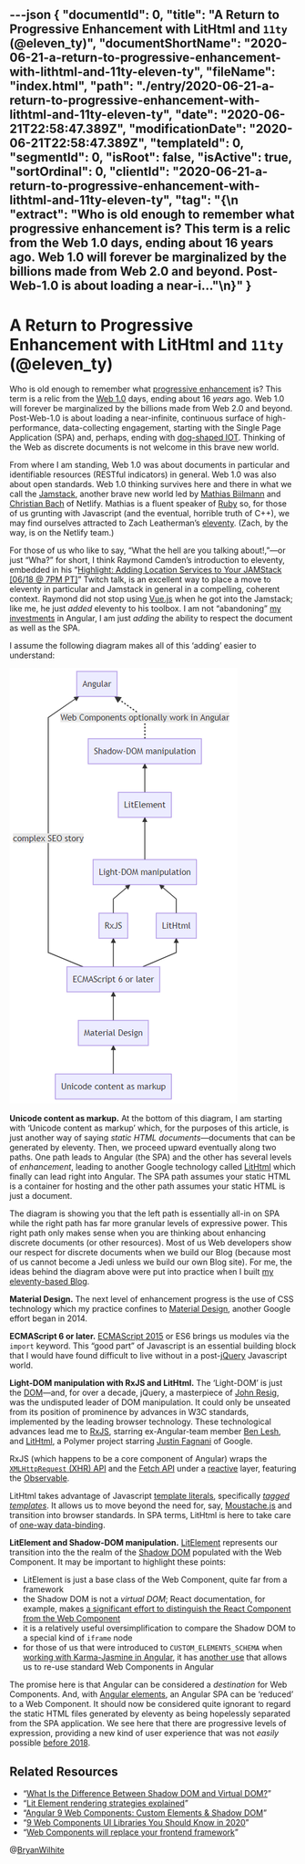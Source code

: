 ---json
{
  "documentId": 0,
  "title": "A Return to Progressive Enhancement with LitHtml and `11ty` (@eleven_ty)",
  "documentShortName": "2020-06-21-a-return-to-progressive-enhancement-with-lithtml-and-11ty-eleven-ty",
  "fileName": "index.html",
  "path": "./entry/2020-06-21-a-return-to-progressive-enhancement-with-lithtml-and-11ty-eleven-ty",
  "date": "2020-06-21T22:58:47.389Z",
  "modificationDate": "2020-06-21T22:58:47.389Z",
  "templateId": 0,
  "segmentId": 0,
  "isRoot": false,
  "isActive": true,
  "sortOrdinal": 0,
  "clientId": "2020-06-21-a-return-to-progressive-enhancement-with-lithtml-and-11ty-eleven-ty",
  "tag": "{\n  \"extract\": \"Who is old enough to remember what progressive enhancement is? This term is a relic from the Web 1.0 days, ending about 16 years ago. Web 1.0 will forever be marginalized by the billions made from Web 2.0 and beyond. Post-Web-1.0 is about loading a near-i…\"\n}"
}
---

# A Return to Progressive Enhancement with LitHtml and `11ty` (@eleven_ty)

Who is old enough to remember what [progressive enhancement](https://en.wikipedia.org/wiki/Progressive_enhancement) is? This term is a relic from the [Web 1.0](https://en.wikipedia.org/wiki/Web_2.0#Web_1.0) days, ending about 16 _years_ ago. Web 1.0 will forever be marginalized by the billions made from Web 2.0 and beyond. Post-Web-1.0 is about loading a near-infinite, continuous surface of high-performance, data-collecting engagement, starting with the Single Page Application (SPA) and, perhaps, ending with [dog-shaped IOT](https://www.cnbc.com/2020/06/22/75000-boston-dynamics-robot-dog-for-sale-take-a-look.html). Thinking of the Web as discrete documents is not welcome in this brave new world.

From where I am standing, Web 1.0 was about documents in particular and identifiable resources (RESTful indicators) in general. Web 1.0 was also about open standards. Web 1.0 thinking survives here and there in what we call the [Jamstack](https://en.wikipedia.org/wiki/Netlify#Jamstack), another brave new world led by [Mathias Biilmann](https://github.com/biilmann) and [Christian Bach](https://www.linkedin.com/in/christianbachdk/) of Netlify. Mathias is a fluent speaker of [Ruby](https://en.wikipedia.org/wiki/Ruby_(programming_language)) so, for those of us grunting with Javascript (and the eventual, horrible truth of C++), we may find ourselves attracted to Zach Leatherman’s [eleventy](https://github.com/11ty/eleventy/). (Zach, by the way, is on the Netlify team.)

For those of us who like to say, “What the hell are you talking about!,”—or just “Wha?” for short, I think Raymond Camden’s introduction to eleventy, embedded in his “[Highlight: Adding Location Services to Your JAMStack [06/18 @ 7PM PT]](https://www.twitch.tv/videos/655331534)” Twitch talk, is an excellent way to place a move to eleventy in particular and Jamstack in general in a compelling, coherent context. Raymond did not stop using [Vue.js](https://vuejs.org/) when he got into the Jamstack; like me, he just _added_ eleventy to his toolbox. I am not “abandoning” [my investments](https://github.com/BryanWilhite/songhay-ng-workspace) in Angular, I am just _adding_ the ability to respect the document as well as the SPA.

I assume the following diagram makes all of this ‘adding’ easier to understand:

![progressive enhancement in 2020](../presentation/image/day-path-2020-06-21-16-34-51.png)

**Unicode content as markup.** At the bottom of this diagram, I am starting with ‘Unicode content as markup’ which, for the purposes of this article, is just another way of saying _static HTML documents_—documents that can be generated by eleventy. Then, we proceed upward eventually along two paths. One path leads to Angular (the SPA) and the other has several levels of _enhancement_, leading to another Google technology called [LitHtml](https://lit-element.polymer-project.org/) which finally can lead right into Angular. The SPA path assumes your static HTML is a container for hosting and the other path assumes your static HTML is just a document.

The diagram is showing you that the left path is essentially all-in on SPA while the right path has far more granular levels of expressive power. This right path only makes sense when you are thinking about enhancing discrete documents (or other resources). Most of us Web developers show our respect for discrete documents when we build our Blog (because most of us cannot become a Jedi unless we build our own Blog site). For me, the ideas behind the diagram above were put into practice when I built [my eleventy-based Blog](http://songhayblog.azurewebsites.net/entry/2020-06-11-my-blogging-workflow-for-2020-is-all-about-11ty-eleventy).

**Material Design.** The next level of enhancement progress is the use of CSS technology which my practice confines to [Material Design](https://en.wikipedia.org/wiki/Material_Design), another Google effort began in 2014.

**ECMAScript 6 or later.** [ECMAScript 2015](https://en.wikipedia.org/wiki/ECMAScript#6th_Edition_%E2%80%93_ECMAScript_2015) or ES6 brings us modules via the `import` keyword. This “good part” of Javascript is an essential building block that I would have found difficult to live without in a post-[jQuery](https://en.wikipedia.org/wiki/JQuery) Javascript world.

**Light-DOM manipulation with RxJS and LitHtml.** The ‘Light-DOM’ is just the [DOM](https://en.wikipedia.org/wiki/Document_Object_Model)—and, for over a decade, jQuery, a masterpiece of [John Resig](https://github.com/jeresig), was the undisputed leader of DOM manipulation. It could only be unseated from its position of prominence by advances in W3C standards, implemented by the leading browser technology. These technological advances lead me to [RxJS](https://rxjs.dev/), starring ex-Angular-team member [Ben Lesh](https://github.com/benlesh), and [LitHtml](https://lit-html.polymer-project.org/), a Polymer project starring [Justin Fagnani](https://github.com/justinfagnani) of Google.

RxJS (which happens to be a core component of Angular) wraps the [`XMLHttpRequest` (XHR) API](https://developer.mozilla.org/en-US/docs/Web/API/XMLHttpRequest) and the [Fetch API](https://developer.mozilla.org/en-US/docs/Web/API/Fetch_API) under a [reactive](https://en.wikipedia.org/wiki/Reactive_programming) layer, featuring the [Observable](https://en.wikipedia.org/wiki/Reactive_extensions#A-Observable).

LitHtml takes advantage of Javascript [template literals](https://developer.mozilla.org/en-US/docs/Web/JavaScript/Reference/Template_literals), specifically [_tagged templates_](https://www.freecodecamp.org/news/a-quick-introduction-to-tagged-template-literals-2a07fd54bc1d/). It allows us to move beyond the need for, say, [Moustache.js](http://mustache.github.io/) and transition into browser standards. In SPA terms, LitHtml is here to take care of [one-way data-binding](https://lit-html.polymer-project.org/guide/template-reference#binding-types).

**LitElement and Shadow-DOM manipulation.** [LitElement](https://lit-element.polymer-project.org/) represents our transition into the the realm of the [Shadow DOM](https://developer.mozilla.org/en-US/docs/Web/Web_Components/Using_shadow_DOM) populated with the Web Component. It may be important to highlight these points:

- LitElement is just a base class of the Web Component, quite far from a framework
- the Shadow DOM is not a _virtual DOM_; React documentation, for example, makes [a significant effort to distinguish the React Component from the Web Component](https://reactjs.org/docs/web-components.html)
- it is a relatively useful oversimplification to compare the Shadow DOM to a special kind of `iframe` node
- for those of us that were introduced to `CUSTOM_ELEMENTS_SCHEMA` when [working with Karma-Jasmine in Angular](http://songhayblog.azurewebsites.net/entry/2018-12-31-flippant-remarks-about-karma-jasmine-in-angular/), it has [another use](https://www.grapecity.com/blogs/using-web-components-in-angular) that allows us to re-use standard Web Components in Angular

The promise here is that Angular can be considered a _destination_ for Web Components. And, with [Angular elements](https://angular.io/guide/elements), an Angular SPA can be ‘reduced’ to a Web Component. It should now be considered quite ignorant to regard the static HTML files generated by eleventy as being hopelessly separated from the SPA application. We see here that there are progressive levels of expression, providing a new kind of user experience that was not _easily_ possible [before 2018](https://www.sitepen.com/blog/web-components-in-2018/).

## Related Resources

- “[What Is the Difference Between Shadow DOM and Virtual DOM?](https://www.blog.duomly.com/what-is-the-difference-between-shadow-dom-and-virtual-dom/)”
- “[Lit Element rendering strategies explained](https://julienrenaux.fr/2019/04/01/lit-element-rendering-strategies-explained/)”
- “[Angular 9 Web Components: Custom Elements & Shadow DOM](https://www.techiediaries.com/angular/angular-9-web-components-custom-elements-shadow-dom/)”
- “[9 Web Components UI Libraries You Should Know in 2020](https://blog.bitsrc.io/9-web-component-ui-libraries-you-should-know-in-2019-9d4476c3f103)”
- “[Web Components will replace your frontend framework](https://blog.usejournal.com/web-components-will-replace-your-frontend-framework-3b17a580831c)”

@[BryanWilhite](https://twitter.com/BryanWilhite)
